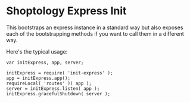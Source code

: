 # Shoptology Express Init

This bootstraps an express instance in a standard way
but also exposes each of the bootstrapping methods
if you want to call them in a different way.

Here's the typical usage:

```
var initExpress, app, server;

initExpress = require( 'init-express' );
app = initExpress.app();
requireLocal( 'routes' )( app );
server = initExpress.listen( app );
initExpress.gracefulShutdown( server );
```

